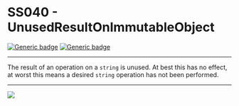 # SS040 - UnusedResultOnImmutableObject

[![Generic badge](https://img.shields.io/badge/Severity-Warning-yellow.svg)](https://shields.io/) [![Generic badge](https://img.shields.io/badge/CodeFix-No-lightgrey.svg)](https://shields.io/)

---

The result of an operation on a `string` is unused. At best this has no effect, at worst this means a desired `string` operation has not been performed.

---

![](./attachments/SS001.gif)
